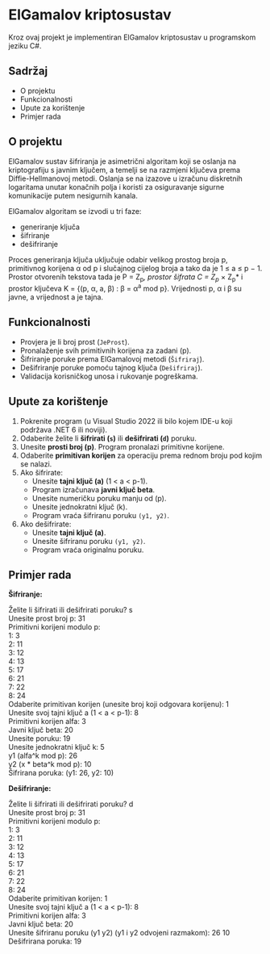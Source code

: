 # ElGamalov kriptosustav

Kroz ovaj projekt je implementiran ElGamalov kriptosustav u programskom jeziku C#. 

## Sadržaj 
- O projektu
- Funkcionalnosti
- Upute za korištenje
- Primjer rada

## O projektu

ElGamalov sustav šifriranja je asimetrični algoritam koji se oslanja na kriptografiju s javnim ključem, a temelji se na razmjeni ključeva prema Diffie-Hellmanovoj metodi. Oslanja se na izazove u izračunu diskretnih logaritama unutar
konačnih polja i koristi za osiguravanje sigurne komunikacije putem nesigurnih kanala.

ElGamalov algoritam se izvodi u tri faze:
- generiranje ključa
- šifriranje
- dešifriranje

Proces generiranja ključa uključuje odabir velikog prostog broja p, primitivnog korijena α od p i slučajnog cijelog broja a tako da je 1 ≤ a ≤ p − 1. Prostor otvorenih tekstova tada je P = Z<sub>p</sub>*, prostor šifrata
C = Z<sub>p</sub>* × Z<sub>p</sub>* i prostor ključeva K = {(p, α, a, β) : β = α<sup>a</sup> mod p}. Vrijednosti p, α i β su javne, a vrijednost a je tajna.

## Funkcionalnosti

- Provjera je li broj prost (`JeProst`).  
- Pronalaženje svih primitivnih korijena za zadani \(p\).  
- Šifriranje poruke prema ElGamalovoj metodi (`Šifriraj`).  
- Dešifriranje poruke pomoću tajnog ključa (`Dešifriraj`).  
- Validacija korisničkog unosa i rukovanje pogreškama.  

## Upute za korištenje

1. Pokrenite program (u Visual Studio 2022 ili bilo kojem IDE-u koji podržava .NET 6 ili noviji).
2. Odaberite želite li **šifrirati (`s`)** ili **dešifrirati (`d`)** poruku.  
3. Unesite **prosti broj \(p\)**. Program pronalazi primitivne korijene.  
4. Odaberite **primitivan korijen** za operaciju prema rednom broju pod kojim se nalazi.  
5. Ako šifrirate:
   - Unesite **tajni ključ \(a\)** (1 < a < p-1).  
   - Program izračunava **javni ključ beta**.  
   - Unesite numeričku poruku manju od \(p\).  
   - Unesite jednokratni ključ \(k\).  
   - Program vraća šifriranu poruku `(y1, y2)`.  
6. Ako dešifrirate:
   - Unesite **tajni ključ \(a\)**.  
   - Unesite šifriranu poruku `(y1, y2)`.  
   - Program vraća originalnu poruku.  

## Primjer rada

**Šifriranje:**

Želite li šifrirati ili dešifrirati poruku? s  
Unesite prost broj p: 31  
Primitivni korijeni modulo p:  
1: 3  
2: 11  
3: 12  
4: 13  
5: 17  
6: 21  
7: 22  
8: 24  
Odaberite primitivan korijen (unesite broj koji odgovara korijenu): 1  
Unesite svoj tajni ključ a (1 < a < p-1): 8  
Primitivni korijen alfa: 3  
Javni ključ beta: 20  
Unesite poruku: 19  
Unesite jednokratni ključ k: 5  
y1 (alfa^k mod p): 26  
y2 (x * beta^k mod p): 10  
Šifrirana poruka: (y1: 26, y2: 10)  

**Dešifriranje:**

Želite li šifrirati ili dešifrirati poruku? d   
Unesite prost broj p: 31    
Primitivni korijeni modulo p:  
1: 3  
2: 11  
3: 12  
4: 13  
5: 17  
6: 21  
7: 22  
8: 24  
Odaberite primitivan korijen: 1  
Unesite svoj tajni ključ a (1 < a < p-1): 8  
Primitivni korijen alfa: 3  
Javni ključ beta: 20  
Unesite šifriranu poruku (y1 y2) (y1 i y2 odvojeni razmakom): 26 10  
Dešifrirana poruka: 19
